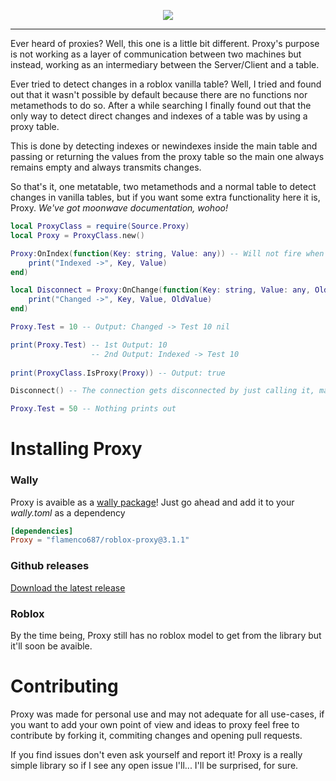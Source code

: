 <p align="center">
  <img src="https://user-images.githubusercontent.com/36084202/148556718-46033e98-6be6-43b1-85a6-cd0f6097a43e.png">
</p>

---
Ever heard of proxies? Well, this one is a little bit different. Proxy's purpose is not working as a layer of communication between two machines but instead, working as an intermediary between the Server/Client and a table.

Ever tried to detect changes in a roblox vanilla table? Well, I tried and found out that it wasn't possible by default because there are no functions nor metamethods to do so. After a while searching I finally found out that the only way to detect direct changes and indexes of a table was by using a proxy table. 

This is done by detecting indexes or newindexes inside the main table and passing or returning the values from the proxy table so the main one always remains empty and always transmits changes. 

So that's it, one metatable, two metamethods and a normal table to detect changes in vanilla tables, but if you want some extra functionality here it is, Proxy. *We've got moonwave documentation, wohoo!*

```lua
local ProxyClass = require(Source.Proxy)
local Proxy = ProxyClass.new()

Proxy:OnIndex(function(Key: string, Value: any)) -- Will not fire when the key changes but when it is indexed (ex.: print)
    print("Indexed ->", Key, Value)
end)

local Disconnect = Proxy:OnChange(function(Key: string, Value: any, OldValue: any)
    print("Changed ->", Key, Value, OldValue)
end)

Proxy.Test = 10 -- Output: Changed -> Test 10 nil

print(Proxy.Test) -- 1st Output: 10
                  -- 2nd Output: Indexed -> Test 10
                  
print(ProxyClass.IsProxy(Proxy)) -- Output: true

Disconnect() -- The connection gets disconnected by just calling it, magic! Inspired by Fusion by Elttob

Proxy.Test = 50 -- Nothing prints out
```
# Installing Proxy
### Wally
Proxy is avaible as a [wally package](https://wally.run/package/flamenco687/roblox-proxy)! Just go ahead and add it to your *wally.toml* as a dependency
```toml
[dependencies]
Proxy = "flamenco687/roblox-proxy@3.1.1"
```
### Github releases
[Download the latest release](https://github.com/flamenco687/Proxy/releases/tag/v3.1.1)
### Roblox
By the time being, Proxy still has no roblox model to get from the library but it'll soon be avaible.
# Contributing
Proxy was made for personal use and may not adequate for all use-cases, if you want to add your own point of view and ideas to proxy feel free to contribute by forking it, commiting changes and opening pull requests. 

If you find issues don't even ask yourself and report it! Proxy is a really simple library so if I see any open issue I'll... I'll be surprised, for sure.
